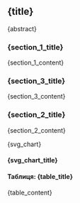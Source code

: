 <div class="title-container">
    <h2 class="title">{title}</h2>
    <p class="abstract">{abstract}</p>
</div>
<div class="content-container">
    <div class="section-container" style="width: 48%">
        <h3 class="section-title">{section_1_title}</h3>
        <p class="section-content">{section_1_content}</p>
    </div>
    <div class="section-container" style="width: 48%">
        <h3 class="section-title">{section_3_title}</h3>
        <p class="section-content">{section_3_content}</p>
    </div>
    
</div>
<div class="section-container">
        <h3 class="section-title">{section_2_title}</h3>
        <p class="section-content">{section_2_content}</p>
</div>
<div class="content-container">
    <div class="chart-container" style="width: 48%">
        <span class="svg-chart">{svg_chart}</span>
        <h4 class="svg-chart-title">{svg_chart_title}</h4>
    </div>
    <div class="table-container" style="width: 48%">
        <h4 class="table-title">Таблиця: {table_title}</h4>
        <p class="section-content">{table_content}</p>
    </div>
</div>
